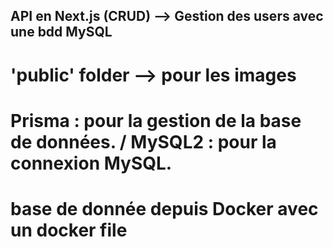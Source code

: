 ## API en Next.js (CRUD) --> Gestion des users avec une bdd MySQL

# 'public' folder --> pour les images

# Prisma : pour la gestion de la base de données. / MySQL2 : pour la connexion MySQL.
# base de donnée depuis Docker avec un docker file